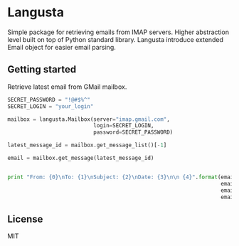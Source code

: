 Langusta
========

Simple package for retrieving emails from IMAP servers. Higher abstraction level built on top of Python standard library. Langusta introduce extended Email object for easier email parsing.

Getting started
---
Retrieve latest email from GMail mailbox.

```python
SECRET_PASSWORD = "!@#$%^"
SECRET_LOGIN = "your_login"

mailbox = langusta.Mailbox(server="imap.gmail.com",
                           login=SECRET_LOGIN,
                           password=SECRET_PASSWORD)

latest_message_id = mailbox.get_message_list()[-1]

email = mailbox.get_message(latest_message_id)


print "From: {0}\nTo: {1}\nSubject: {2}\nDate: {3}\n\n {4}".format(email.sender().address, 
                                                                   email.recipient().address,
                                                                   email.date(),
                                                                   email.content())
```

License
---
MIT
